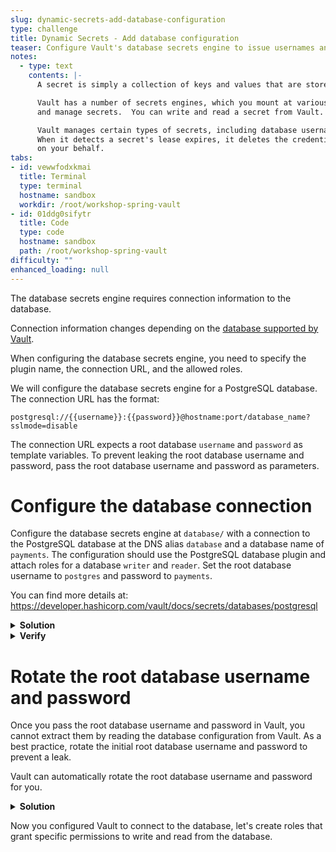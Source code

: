 ```yaml
---
slug: dynamic-secrets-add-database-configuration
type: challenge
title: Dynamic Secrets - Add database configuration
teaser: Configure Vault's database secrets engine to issue usernames and passwords
notes:
  - type: text
    contents: |-
      A secret is simply a collection of keys and values that are stored at a specific path.

      Vault has a number of secrets engines, which you mount at various API paths to store
      and manage secrets.  You can write and read a secret from Vault.

      Vault manages certain types of secrets, including database usernames and passwords.
      When it detects a secret's lease expires, it deletes the credentials from the database
      on your behalf.
tabs:
- id: vewwfodxkmai
  title: Terminal
  type: terminal
  hostname: sandbox
  workdir: /root/workshop-spring-vault
- id: 01ddg0sifytr
  title: Code
  type: code
  hostname: sandbox
  path: /root/workshop-spring-vault
difficulty: ""
enhanced_loading: null
---
```


The database secrets engine requires connection information to the database.

Connection information changes depending on the [database supported by Vault](https://developer.hashicorp.com/vault/docs/secrets/databases).

When configuring the database secrets engine, you need to specify the plugin name,
the connection URL, and the allowed roles.

We will configure the database secrets engine for a PostgreSQL database.
The connection URL has the format:

```
postgresql://{{username}}:{{password}}@hostname:port/database_name?sslmode=disable
```

The connection URL expects a root database `username` and `password` as template variables. To prevent
leaking the root database username and password, pass the root database username and password
as parameters.

Configure the database connection
===

Configure the database secrets engine at `database/` with a connection
to the PostgreSQL database at the DNS alias `database` and a database
name of `payments`. The configuration should use the PostgreSQL database plugin
and attach roles for a database `writer` and `reader`. Set the root database
username to `postgres` and password to `payments`.

You can find more details at: https://developer.hashicorp.com/vault/docs/secrets/databases/postgresql

<details>
<summary><b>Solution</b></summary>
Run the following command in the <b>Terminal</b> tab.

```shell
vault write database/config/payments \
    plugin_name=postgresql-database-plugin \
    allowed_roles=writer,reader \
    connection_url="postgresql://{{username}}:{{password}}@database:5432/payments?sslmode=disable" \
    username="postgres" \
    password="password"
```
</details>


<details>
<summary><b>Verify</b></summary>
After configuring the database, verify using the following:

```shell
vault read database/config/payments
```
</details>

Rotate the root database username and password
===

Once you pass the root database username and password in Vault,
you cannot extract them by reading the database configuration from Vault.
As a best practice, rotate the initial root database username and password
to prevent a leak.

Vault can automatically rotate the root database username and password for you.

<details>
<summary><b>Solution</b></summary>
Run the following command in the <b>Terminal</b> tab.

```shell
vault write -force database/rotate-root/payments
```
</details>

Now you configured Vault to connect to the database, let's create roles
that grant specific permissions to write and read from the database.